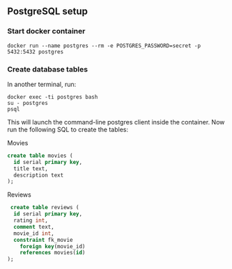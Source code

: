 ## PostgreSQL setup

### Start docker container
```
docker run --name postgres --rm -e POSTGRES_PASSWORD=secret -p 5432:5432 postgres
```

### Create database tables
In another terminal, run:
```
docker exec -ti postgres bash
su - postgres
psql
```

This will launch the command-line postgres client inside the container. Now run the following SQL to create the tables:

Movies
```sql
create table movies (
  id serial primary key,
  title text,
  description text
);
```

Reviews
```sql
 create table reviews (
  id serial primary key,
  rating int,
  comment text,
  movie_id int,
  constraint fk_movie
    foreign key(movie_id)
    references movies(id)
);
```